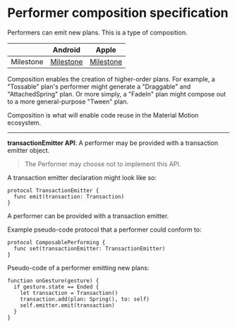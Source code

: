 # Performer composition specification

Performers can emit new plans. This is a type of composition.

|           | Android   | Apple     |
| --------- |:---------:|:---------:|
| Milestone | [Milestone](https://github.com/material-motion/material-motion-runtime-android/milestone/3) | [Milestone](https://github.com/material-motion/material-motion-runtime-objc/milestone/10) |

Composition enables the creation of higher-order plans. For example, a "Tossable" plan's performer might generate a "Draggable" and "AttachedSpring" plan. Or more simply, a "FadeIn" plan might compose out to a more general-purpose "Tween" plan.

Composition is what will enable code reuse in the Material Motion ecosystem.

---

**transactionEmitter API**: A performer may be provided with a transaction emitter object.

> The Performer may choose not to implement this API.

A transaction emitter declaration might look like so:

    protocol TransactionEmitter {
      func emit(transaction: Transaction)
    }

A performer can be provided with a transaction emitter.

Example pseudo-code protocol that a performer could conform to:

    protocol ComposablePerforming {
      func set(transactionEmitter: TransactionEmitter)
    }

Pseudo-code of a performer emitting new plans:

    function onGesture(gesture) {
      if gesture.state == Ended {
        let transaction = Transaction()
        transaction.add(plan: Spring(), to: self)
        self.emitter.emit(transaction)
      }
    }
